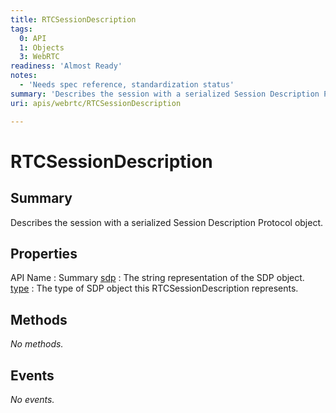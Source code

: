 ```yaml
---
title: RTCSessionDescription
tags:
  0: API
  1: Objects
  3: WebRTC
readiness: 'Almost Ready'
notes:
  - 'Needs spec reference, standardization status'
summary: 'Describes the session with a serialized Session Description Protocol object.'
uri: apis/webrtc/RTCSessionDescription

---
```

# RTCSessionDescription

## Summary

Describes the session with a serialized Session Description Protocol object.

## Properties

API Name
:   Summary
[sdp](/apis/webrtc/RTCSessionDescription/sdp)
:   The string representation of the SDP object.
[type](/apis/webrtc/RTCSessionDescription/type)
:   The type of SDP object this RTCSessionDescription represents.

## Methods

*No methods.*

## Events

*No events.*

